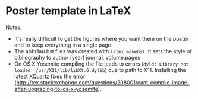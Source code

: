 # Poster template in LaTeX

Notes:
* It's really difficult to get the figures where you want them on the poster and to keep everything in a single page
* The abbr1au.bst files was created with `latex makebst`. It sets the style of bibliography to author (year) journal, volume:pages
* On OS X Yosemite compiling the file leads to errors (`dyld: Library not loaded: /usr/X11/lib/libXt.6.dylib`) due to path to X11. Installing the latest XQuartz fixes the error (http://tex.stackexchange.com/questions/208001/cant-compile-image-after-upgrading-to-os-x-yosemite).
